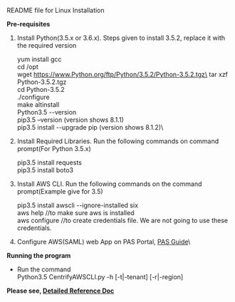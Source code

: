README file for Linux Installation

**Pre-requisites**

1. Install Python(3.5.x or 3.6.x). Steps given to install 3.5.2, replace it with the required version
    
    yum install gcc\
    cd /opt\
    wget https://www.Python.org/ftp/Python/3.5.2/Python-3.5.2.tgz\
    tar xzf Python-3.5.2.tgz\
    cd Python-3.5.2\
    ./configure\
    make altinstall\
    Python3.5 --version\
    pip3.5 –version (version shows 8.1.1)\
    pip3.5 install --upgrade pip (version shows 8.1.2)\

2. Install Required Libraries. Run the following commands on command prompt(For Python 3.5.x)
    
    pip3.5 install requests\
    pip3.5 install boto3

3. Install AWS CLI. Run the following commands on the command prompt(Example give for 3.5)
    
    pip3.5 install awscli --ignore-installed six\
    aws help //to make sure aws is installed\
    aws configure //to create credentials file. We are not going to use these credentials.

4. Configure AWS(SAML) web App on PAS Portal, [PAS Guide](https://stage-docs.centrify.com/Content/Applications/AppsWeb/AmazonSAML.htm?cshid=1067#Amazon_Web_Services_(SAML))\

**Running the program**
* Run the command\
    Python3.5  CentrifyAWSCLI.py -h [-t|-tenant] <tenant> [-r|-region] <region>

**Please see, [Detailed Reference Doc](https://developer.centrify.com/docs/aws-cli)**
